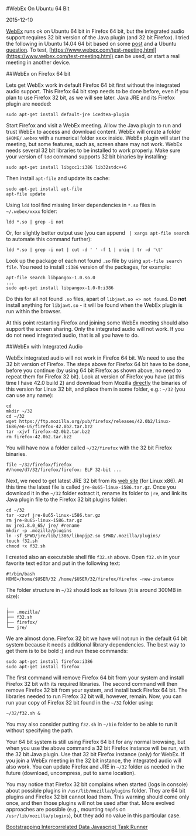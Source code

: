 #WebEx On Ubuntu 64 Bit

2015-12-10

<!--- tags: linux -->

[WebEx](http://www.webex.com/) runs ok on Ubuntu 64 bit in Firefox 64 bit, but the integrated audio support requires 32 bit version of the Java plugin (and 32 bit Firefox). I tried the following in Ubuntu 14.04 64 bit based on some [post](http://gazelle.ihe.net/content/using-webex-under-linux) and a Ubuntu [question](https://askubuntu.com/questions/111947/running-32-bit-firefox-with-sun-jre-in-64-bit-ubuntu/202415#202415). To test, [https://www.webex.com/test-meeting.html](https://www.webex.com/test-meeting.html) can be used, or start a real meeting in another device.

##WebEx on Firefox 64 bit

Lets get WebEx work in default Firefox 64 bit first without the integrated audio support. This Firefox 64 bit step needs to be done before, even if you plan to use Firefox 32 bit, as we will see later. Java JRE and its Firefox plugin are needed:

```
sudo apt-get install default-jre icedtea-plugin
```

Start Firefox and visit a WebEx meeting. Allow the Java plugin to run and trust WebEx to access and download content. WebEx will create a folder `$HOME/.webex` with a numerical folder xxxx inside. WebEx plugin will start the meeting, but some features, such as, screen share may not work. WebEx needs several 32 bit libraries to be installed to work properly. Make sure your version of `ldd` command supports 32 bit binaries by installing:

```
sudo apt-get install libgcc1:i386 lib32stdc++6
```

Then install `apt-file` and update its cache:

```
sudo apt-get install apt-file
apt-file update
```

Using `ldd` tool find missing linker dependencies in `*.so` files in `~/.webex/xxxx` folder:

```
ldd *.so | grep -i not
```

Or, for slightly better output use (you can append ` | xargs apt-file search` to automate this command further):

```
ldd *.so | grep -i not | cut -d ' ' -f 1 | uniq | tr -d '\t'
```

Look up the package of each not found `.so` file by using `apt-file search file`. You need to install `:i386` version of the packages, for example:

```
apt-file search libpangox-1.0.so.0
...
sudo apt-get install libpangox-1.0-0:i386
```

Do this for all not found `.so` files, apart of `libjawt.so => not found`. Do **not** install anything for `libjawt.so` - it will be found when the WebEx plugin is run within the browser.

At this point restarting Firefox and joining some WebEx meeting should also support the screen sharing. Only the integrated audio will not work. If you do not need integrated audio, that is all you have to do.

##WebEx with Integrated Audio

WebEx integrated audio will not work in Firefox 64 bit. We need to use the 32 bit version of Firefox. The steps above for Firefox 64 bit have to be done, before you continue (by using 64 bit Firefox as shown above, no need to repeat them for Firefox 32 bit). Look at version of Firefox you have (at this time I have 42.0 build 2) and download from Mozilla [directly](https://ftp.mozilla.org/pub/firefox/releases/) the binaries of this version for Linux 32 bit, and place them in some folder, e.g.: `~/32` (you can use any name):

```
cd
mkdir ~/32
cd ~/32
wget https://ftp.mozilla.org/pub/firefox/releases/42.0b2/linux-i686/en-US/firefox-42.0b2.tar.bz2
tar -xjvf firefox-42.0b2.tar.bz2
rm firefox-42.0b2.tar.bz2
```

You will have now a folder called `~/32/firefox` with the 32 bit Firefox binaries. 

```
file ~/32/firefox/firefox
#/home/d7/32/firefox/firefox: ELF 32-bit ...
```

Next, we need to get latest JRE 32 bit from its [web site](http://www.oracle.com/technetwork/java/javase/downloads/jre8-downloads-2133155.html) (for Linux x86). At this time the latest file is called `jre-8u65-linux-i586.tar.gz`. Once you download it in the `~/32` folder extract it, rename its folder to `jre`, and link its Java plugin file to the Firefox 32 bit plugins folder:

```
cd ~/32
tar -xzvf jre-8u65-linux-i586.tar.gz
rm jre-8u65-linux-i586.tar.gz
mv jre1.8.0_65/ jre/ #rename
mkdir -p .mozilla/plugins
ln -sf $PWD/jre/lib/i386/libnpjp2.so $PWD/.mozilla/plugins/
touch f32.sh
chmod +x f32.sh
```

I created also an executable shell file `f32.sh` above. Open `f32.sh` in your favorite text editor and put in the following text: 

```
#!/bin/bash
HOME=/home/$USER/32 /home/$USER/32/firefox/firefox -new-instance
```

The folder structure in `~/32` should look as follows (it is around 300MB in size):

```
.
├── .mozilla/
├── f32.sh
├── firefox/
└── jre/
```

We are almost done. Firefox 32 bit we have will not run in the default 64 bit system because it needs additional library dependencies. The best way to get them is to be bold :) and run these commands:

```
sudo apt-get install firefox:i386
sudo apt-get install firefox
```

The first command will remove Firefox 64 bit from your system and install Firefox 32 bit with its required libraries. The second command will then remove Firefox 32 bit from your system, and install back Firefox 64 bit. The libraries needed to run Firefox 32 bit will, however, remain. Now, you can run your copy of Firefox 32 bit found in the `~/32` folder using:

```
~/32/f32.sh &
```

You may also consider putting `f32.sh` in `~/bin` folder to be able to run it without specifying the path. 

Your 64 bit system is still using Firefox 64 bit for any normal browsing, but when you use the above command a 32 bit Firefox instance will be run, with the 32 bit Java plugin. Use that 32 bit Firefox instance (only) for WebEx. If you join a WebEx meeting in the 32 bit instance, the integrated audio will also work. You can update Firefox and JRE in `~/32` folder as needed in the future (download, uncompress, put to same location).

You may notice that Firefox 32 bit complains when started (logs in console) about possible plugins in `/usr/lib/mozilla/plugins` folder. They are 64 bit plugins and Firefox 32 bit cannot load them. This warning should come only once, and then those plugins will not be used after that. More evolved approaches are possible (e.g., mounting `tmpfs` on `/usr/lib/mozilla/plugins`), but they add no value in this particular case.

<ins class='nfooter'><a rel='prev' id='fprev' href='#blog/2016/2016-02-03-Bootstrapping-Intercorrelated-Data.md'>Bootstrapping Intercorrelated Data</a> <a rel='next' id='fnext' href='#blog/2015/2015-11-17-Javascript-Task-Runner.md'>Javascript Task Runner</a></ins>
